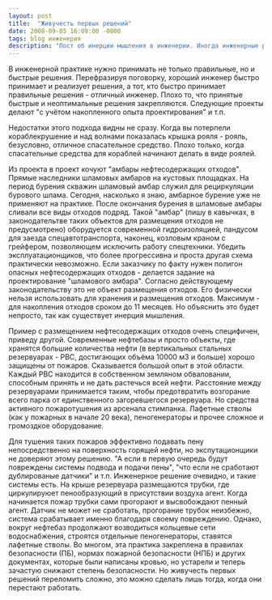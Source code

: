 ```yaml
---
layout: post
title:  "Живучесть первых решений"
date: 2008-09-05 16:09:00 -0000
tags: blog инженерия
description: "Пост об инерции мышления в инженерии. Иногда инженерные решения принимаются из опыта, а не исходя из потребностей. Иногда все уверены, что те или иные решения - обязательные требования промышленной безопасности, а это уже не так. Инерция мышления помогает не обдумывать каждую мелочь с одной стороны и приводит к излишнему усложнению решений в других случаях."
---
```


В инженерной практике нужно принимать не только правильные, но и быстрые решения. Перефразируя поговорку, хороший инженер быстро принимает и реализует решения, а тот, кто быстро принимает правильные решения - отличный инженер. Плохо то, что принятые быстрые и неоптимальные решения закрепляются. Следующие проекты делают "с учётом накопленного опыта проектирования" и т.п.

Недостатки этого подхода видны не сразу. Когда вы потерпели кораблекрушение и над волнами показалась крышка рояля - рояль, безусловно, отличное спасательное средство. Плохо только, когда спасательные средства для кораблей начинают делать в виде роялей.

Из проекта в проект кочуют "амбары нефтесодержащих отходов". Прямые наследники шламовых амбаров на кустовых площадках. На период бурения скважин шламовый амбар служил для рециркуляции бурового шлама. Сегодня, насколько я знаю, амбарное бурение уже не применяют на практике. После окончания бурения в шламовые амбары  сливали все виды отходов подряд. Такой "амбар" (пишу в кавычках, в законодательтве таких объектов для размещения отходов не предусмотрено) оборудуется современной гидроизоляцией, пандусом для заезда спецавтотранспорта, наконец, козловым краном с грейфером, позволяющем исключить работу спецтехники. Убедить эксплуатационщиков, что более прогрессивна и проста другая схема практически невозможно. Если заказчику по факту нужен полигон опасных нефтесодержащих отходов - делается задание на проектирование "шламового амбара". Согласно действующему законодательству это не объект размещения отходов. Его физически нельзя использовать для хранения и размещения отходов. Максимум - для накопления отходов сроком до 11 месяцев. Но объяснить это будет непросто, так как существует инерция мышления.

Пример с размещением нефтесодержащих отходов очень специфичен, приведу другой. Современные нефтебазы и просто объекты, где хранятся большие количества нефти (в вертикальных стальных резервуарах - РВС, достигающих объёма 10000 м3 и больше) хорошо защищены от пожаров. Сказывается большой опыт в этой области. Каждый РВС находится в собственном земляном обваловании, способным принять и не дать растечься всей нефти. Расстояние между резервуарами принимается таким, чтобы предотвратить возгорание всего парка от единственного загоревшегося резервуара. Но средства активного пожаротушения из арсенала стимпанка. Лафетные стволы (как у пожарных в начале 20 века), пеногенераторы и прочее сложное и громоздкое оборудование.

Для тушения таких пожаров эффективно подавать пену непосредственно на поверхность горящей нефти, но экспутационщики не доверяют этому решению. "А если в первую очередь будут повреждены системы подвода и подачи пены", "что если не сработают дублированые датчики" и т.п. Инженерное решение очевидно, и такие системы есть. На крыше резервуара размещаются трубки, где циркулируюет пенообразующий в присутствии воздуха агент. Когда начинается пожар трубки сами прогорают и высвобождают пенный агент. Датчик не может не сработать, прогорание трубок неизбежно, система срабатывает именно благодаря своему повреждению. Однако, вокруг нефтебаз продолжают возводиться кольцевые сети водоснабжения, строятся отдельные пеногенераторы, ставятся лафетные стволы. Во многом, эта практика закреплена в правилах безопасности (ПБ), нормах пожарной безопасности (НПБ) и других документах, которые были написаны кровью, но устарели и теперь зачастую снижают степень безопасности. Но живучесть первых решений переломить сложно, это можно сделать лишь тогда, когда они перестают работать.
